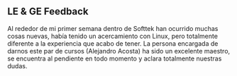 ## LE & GE Feedback

Al rededor de mi primer semana dentro de Softtek han ocurrido muchas cosas nuevas,
había tenido un acercamiento con Linux, pero totalmente diferente a la experiencia
que acabo de tener. 
La persona encargada de darnos este par de cursos (Alejandro Acosta) ha sido un excelente
maestro, se encuentra al pendiente en todo momento y aclara totalmente nuestras dudas.

